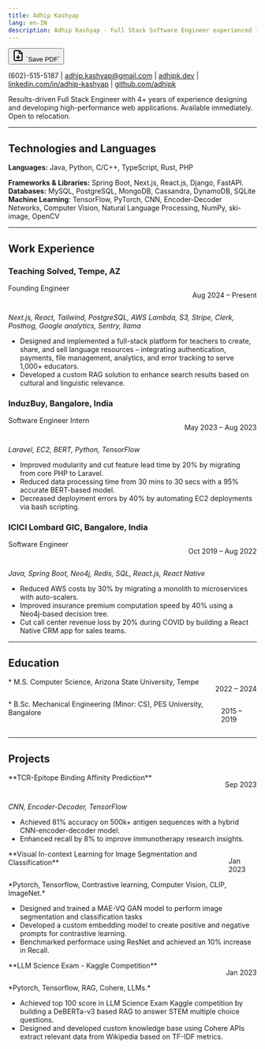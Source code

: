```yaml
---
title: Adhip Kashyap
lang: en-IN
description: Adhip Kashyap - Full Stack Software Engineer experienced in modern web technologies. Available Immediately, open to relocation.
---
```



  <button class="download-button" onClick="window.print()">
    <svg xmlns="http://www.w3.org/2000/svg" width="24" height="24" viewBox="0 0 24 24" fill="none" stroke="currentColor" stroke-width="2" stroke-linecap="round" stroke-linejoin="round" class="lucide lucide-file-down"><path d="M15 2H6a2 2 0 0 0-2 2v16a2 2 0 0 0 2 2h12a2 2 0 0 0 2-2V7Z"/><path d="M14 2v4a2 2 0 0 0 2 2h4"/><path d="M12 18v-6"/><path d="m9 15 3 3 3-3"/></svg>
    `Save PDF`
  </button>


(602)-515-5187 | [adhip.kashyap@gmail.com](mailto:adhip.kashyap@gmail.com) | [adhipk.dev](https://adhipk.dev) | [linkedin.com/in/adhip-kashyap](https://linkedin.com/in/adhip-kashyap) | [github.com/adhipk](https://github.com/adhipk)


Results-driven Full Stack Engineer with 4+ years of experience designing and developing high-performance web applications. Available immediately. Open to relocation.

<hr>

## Technologies and Languages

**Languages:** Java, Python, C/C++, TypeScript, Rust, PHP  
<!-- **Cloud & DevOps:** AWS (S3, DynamoDB, Lambda, IAM, CloudFormation, SQS, SNS), DigitalOcean, Kubernetes, Docker, Terraform, CI/CD   -->
**Frameworks & Libraries:** Spring Boot, Next.js, React.js, Django, FastAPI.  
**Databases:** MySQL, PostgreSQL, MongoDB, Cassandra, DynamoDB, SQLite  
**Machine Learning**: TensorFlow, PyTorch, CNN, Encoder-Decoder Networks, Computer Vision, Natural Language Processing, NumPy, ski-image, OpenCV

---

## Work Experience

### Teaching Solved, Tempe, AZ  
<div style="display:flex; justify-content:space-between;">
Founding Engineer

Aug 2024 – Present
</div>

*Next.js, React, Tailwind, PostgreSQL, AWS Lambda, S3, Stripe, Clerk, Posthog, Google analytics, Sentry, llama*

- Designed and implemented a full-stack platform for teachers to create, share, and sell language resources – integrating authentication, payments, file management, analytics, and error tracking to serve 1,000+ educators.
- Developed a custom RAG solution to enhance search results based on cultural and linguistic relevance.


### InduzBuy, Bangalore, India  
<div style="display:flex; justify-content:space-between;">
Software Engineer Intern

May 2023 – Aug 2023
</div>

*Laravel, EC2, BERT, Python, TensorFlow*

- Improved modularity and cut feature lead time by 20% by migrating from core PHP to Laravel.
- Reduced data processing time from 30 mins to 30 secs with a 95% accurate BERT-based model.
- Decreased deployment errors by 40% by automating EC2 deployments via bash scripting.  


### ICICI Lombard GIC, Bangalore, India
<div style="display:flex; justify-content:space-between;">
Software Engineer

Oct 2019 – Aug 2022
</div>

*Java, Spring Boot, Neo4j, Redis, SQL, React.js, React Native*

- Reduced AWS costs by 30% by migrating a monolith to microservices with auto-scalers.
- Improved insurance premium computation speed by 40% using a Neo4j-based decision tree.
- Cut call center revenue loss by 20% during COVID by building a React Native CRM app for sales teams.  

<!-- 
### Autoninja, Bangalore, India  
<div style="display:flex; justify-content:space-between;">
Software Engineer

Jan 2019 – Oct 2019
</div>

*Java, Spring Boot, ELK Stack, Sentry*

- Decreased support calls by 20% by developing real-time car delivery tracking.
- Reduced error response times by 70% by implementing internal ELK dashboards to catch misconfigurations in customer deployments.
- Cut ticket resolution time by 15% by optimizing customer support processes.  
 -->


---

## Education

<div style="display:flex; justify-content:space-between;">
* M.S. Computer Science, Arizona State University, Tempe

2022 – 2024
</div>
<div style="display:flex; justify-content:space-between;">
* B.Sc. Mechanical Engineering (Minor: CS), PES University, Bangalore

2015 – 2019
</div>
 
---


## Projects
<div style="display:flex; justify-content:space-between;">
**TCR-Epitope Binding Affinity Prediction** 

Sep 2023
</div>

*CNN, Encoder-Decoder, TensorFlow*

  - Achieved 81% accuracy on 500k+ antigen sequences with a hybrid CNN-encoder-decoder model.
  - Enhanced recall by 8% to improve immunotherapy research insights.  

<!-- <div style="display:flex; justify-content:space-between;">
**Scalable Data Processing Pipeline** 

Jan 2023
</div>

*Apache Spark, Kubernetes, Scala, Hadoop, Neo4j*

  - Leveraged 10M+ NYC taxi records and created an ETL pipline to model trip patterns using PageRank and hotspot detection.
   -->
<div style="display:flex; justify-content:space-between;">
**Visual In-context Learning for Image Segmentation and Classification** 

Jan 2023
</div>
*Pytorch, Tensorflow, Contrastive learning, Computer Vision, CLIP, ImageNet.*

- Designed and trained a MAE-VQ GAN model to perform image segmentation and classification tasks
- Developed a custom embedding model to create positive and negative prompts for contrastive learning.
- Benchmarked performace using ResNet and achieved an 10% increase in Recall.

<div style="display:flex; justify-content:space-between;">
**LLM Science Exam - Kaggle Competition** 

Jan 2023
</div>
*Pytorch, Tensorflow, RAG, Cohere, LLMs.*

- Achieved top 100 score in LLM Science Exam Kaggle competition by building a DeBERTa-v3 based RAG to answer STEM multiple choice questions.
- Designed and developed custom knowledge base using Cohere APIs extract relevant data from Wikipedia based on TF-IDF metrics.